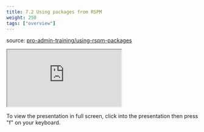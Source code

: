 ```yaml
---
title: 7.2 Using packages from RSPM
weight: 250
tags: ["overview"]
---
```


source: <a href="https://colorado.rstudio.com/rsc/pro-admin-training/using-rspm-packages" target="_blank">pro-admin-training/using-rspm-packages</a>
<!-- <div class="xaringan-column"> -->
<div class="responsive-container-xaringan">
  <div class="animated-r-wrapper">
    <div class="animated-r-vertical">
      <div class="animated-r-circle"></div>
    </div>
    <div class="animated-r-diagonal"></div>
  </div>
  <iframe 
    src="https://colorado.rstudio.com/rsc/pro-admin-training/using-rspm-packages/07_b_using_rspm_packages.html" 
        gesture="media"  allow="encrypted-media" allowfullscreen
        scrolling="no">
  </iframe>
</div>
<!-- </div> -->


To view the presentation in full screen, click into the presentation then press "f" on your keyboard.

